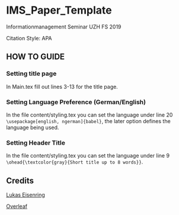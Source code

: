 # IMS_Paper_Template
Informationmanagement Seminar UZH FS 2019

Citation Style: APA

## HOW TO GUIDE

### Setting title page

In Main.tex fill out lines 3-13 for the title page.

### Setting Language Preference (German/English)

In the file content/styling.tex you can set the language under line 20 ```\usepackage[english, ngerman]{babel}```, the later option defines the language being used.

### Setting Header Title
In the file content/styling.tex you can set the language under line 9 ```\ohead{\textcolor{gray}{Short title up to 8 words}}```.


## Credits
[Lukas Eisenring](https://github.com/aarauer)

[Overleaf](https://www.overleaf.com/latex/templates/a-german-thesis-template/cqmksqcnjtfj)